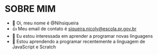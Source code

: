 # SOBRE MIM
- 👋 Oi, meu nome é @Nihsiqueira
- :+1: Meu email de contato é siqueira.nicoly@escola.pr.gov.br
- 👀 Eu estou interessada em aprender a programar novas linguagens
- 🌱 Estou aprendendo a programar recentemente a linguagem de JavaScript e Scratch

